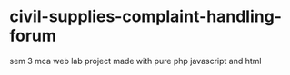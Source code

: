 # civil-supplies-complaint-handling-forum
sem 3 mca web lab project
made with pure php javascript and html

